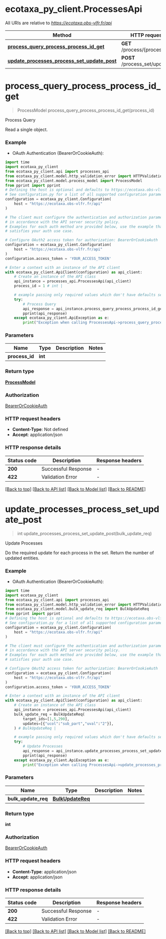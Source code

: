 # ecotaxa_py_client.ProcessesApi

All URIs are relative to *https://ecotaxa.obs-vlfr.fr/api*

Method | HTTP request | Description
------------- | ------------- | -------------
[**process_query_process_process_id_get**](ProcessesApi.md#process_query_process_process_id_get) | **GET** /process/{process_id} | Process Query
[**update_processes_process_set_update_post**](ProcessesApi.md#update_processes_process_set_update_post) | **POST** /process_set/update | Update Processes


# **process_query_process_process_id_get**
> ProcessModel process_query_process_process_id_get(process_id)

Process Query

Read a single object.

### Example

* OAuth Authentication (BearerOrCookieAuth):

```python
import time
import ecotaxa_py_client
from ecotaxa_py_client.api import processes_api
from ecotaxa_py_client.model.http_validation_error import HTTPValidationError
from ecotaxa_py_client.model.process_model import ProcessModel
from pprint import pprint
# Defining the host is optional and defaults to https://ecotaxa.obs-vlfr.fr/api
# See configuration.py for a list of all supported configuration parameters.
configuration = ecotaxa_py_client.Configuration(
    host = "https://ecotaxa.obs-vlfr.fr/api"
)

# The client must configure the authentication and authorization parameters
# in accordance with the API server security policy.
# Examples for each auth method are provided below, use the example that
# satisfies your auth use case.

# Configure OAuth2 access token for authorization: BearerOrCookieAuth
configuration = ecotaxa_py_client.Configuration(
    host = "https://ecotaxa.obs-vlfr.fr/api"
)
configuration.access_token = 'YOUR_ACCESS_TOKEN'

# Enter a context with an instance of the API client
with ecotaxa_py_client.ApiClient(configuration) as api_client:
    # Create an instance of the API class
    api_instance = processes_api.ProcessesApi(api_client)
    process_id = 1 # int | 

    # example passing only required values which don't have defaults set
    try:
        # Process Query
        api_response = api_instance.process_query_process_process_id_get(process_id)
        pprint(api_response)
    except ecotaxa_py_client.ApiException as e:
        print("Exception when calling ProcessesApi->process_query_process_process_id_get: %s\n" % e)
```


### Parameters

Name | Type | Description  | Notes
------------- | ------------- | ------------- | -------------
 **process_id** | **int**|  |

### Return type

[**ProcessModel**](ProcessModel.md)

### Authorization

[BearerOrCookieAuth](../README.md#BearerOrCookieAuth)

### HTTP request headers

 - **Content-Type**: Not defined
 - **Accept**: application/json


### HTTP response details

| Status code | Description | Response headers |
|-------------|-------------|------------------|
**200** | Successful Response |  -  |
**422** | Validation Error |  -  |

[[Back to top]](#) [[Back to API list]](../README.md#documentation-for-api-endpoints) [[Back to Model list]](../README.md#documentation-for-models) [[Back to README]](../README.md)

# **update_processes_process_set_update_post**
> int update_processes_process_set_update_post(bulk_update_req)

Update Processes

Do the required update for each process in the set.     Return the number of updated entities.

### Example

* OAuth Authentication (BearerOrCookieAuth):

```python
import time
import ecotaxa_py_client
from ecotaxa_py_client.api import processes_api
from ecotaxa_py_client.model.http_validation_error import HTTPValidationError
from ecotaxa_py_client.model.bulk_update_req import BulkUpdateReq
from pprint import pprint
# Defining the host is optional and defaults to https://ecotaxa.obs-vlfr.fr/api
# See configuration.py for a list of all supported configuration parameters.
configuration = ecotaxa_py_client.Configuration(
    host = "https://ecotaxa.obs-vlfr.fr/api"
)

# The client must configure the authentication and authorization parameters
# in accordance with the API server security policy.
# Examples for each auth method are provided below, use the example that
# satisfies your auth use case.

# Configure OAuth2 access token for authorization: BearerOrCookieAuth
configuration = ecotaxa_py_client.Configuration(
    host = "https://ecotaxa.obs-vlfr.fr/api"
)
configuration.access_token = 'YOUR_ACCESS_TOKEN'

# Enter a context with an instance of the API client
with ecotaxa_py_client.ApiClient(configuration) as api_client:
    # Create an instance of the API class
    api_instance = processes_api.ProcessesApi(api_client)
    bulk_update_req = BulkUpdateReq(
        target_ids=[1,5,290],
        updates=[{"ucol":"sub_part","uval":"2"}],
    ) # BulkUpdateReq | 

    # example passing only required values which don't have defaults set
    try:
        # Update Processes
        api_response = api_instance.update_processes_process_set_update_post(bulk_update_req)
        pprint(api_response)
    except ecotaxa_py_client.ApiException as e:
        print("Exception when calling ProcessesApi->update_processes_process_set_update_post: %s\n" % e)
```


### Parameters

Name | Type | Description  | Notes
------------- | ------------- | ------------- | -------------
 **bulk_update_req** | [**BulkUpdateReq**](BulkUpdateReq.md)|  |

### Return type

**int**

### Authorization

[BearerOrCookieAuth](../README.md#BearerOrCookieAuth)

### HTTP request headers

 - **Content-Type**: application/json
 - **Accept**: application/json


### HTTP response details

| Status code | Description | Response headers |
|-------------|-------------|------------------|
**200** | Successful Response |  -  |
**422** | Validation Error |  -  |

[[Back to top]](#) [[Back to API list]](../README.md#documentation-for-api-endpoints) [[Back to Model list]](../README.md#documentation-for-models) [[Back to README]](../README.md)

